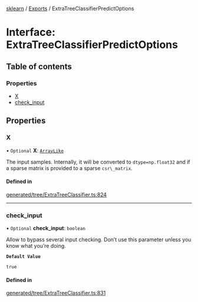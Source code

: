[sklearn](../readme.md) / [Exports](../modules.md) / ExtraTreeClassifierPredictOptions

# Interface: ExtraTreeClassifierPredictOptions

## Table of contents

### Properties

- [X](ExtraTreeClassifierPredictOptions.md#x)
- [check\_input](ExtraTreeClassifierPredictOptions.md#check_input)

## Properties

### X

• `Optional` **X**: [`ArrayLike`](../modules.md#arraylike)

The input samples. Internally, it will be converted to `dtype=np.float32` and if a sparse matrix is provided to a sparse `csr\_matrix`.

#### Defined in

[generated/tree/ExtraTreeClassifier.ts:824](https://github.com/transitive-bullshit/scikit-learn-ts/blob/367336a/packages/sklearn/src/generated/tree/ExtraTreeClassifier.ts#L824)

___

### check\_input

• `Optional` **check\_input**: `boolean`

Allow to bypass several input checking. Don’t use this parameter unless you know what you’re doing.

**`Default Value`**

`true`

#### Defined in

[generated/tree/ExtraTreeClassifier.ts:831](https://github.com/transitive-bullshit/scikit-learn-ts/blob/367336a/packages/sklearn/src/generated/tree/ExtraTreeClassifier.ts#L831)
